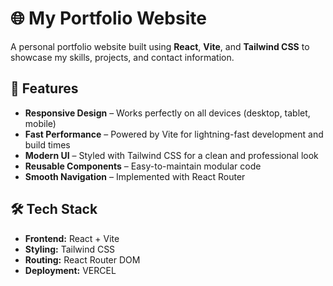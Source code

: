 # 🌐 My Portfolio Website

A personal portfolio website built using **React**, **Vite**, and **Tailwind CSS** to showcase my skills, projects, and contact information.

## 🚀 Features

- **Responsive Design** – Works perfectly on all devices (desktop, tablet, mobile)
- **Fast Performance** – Powered by Vite for lightning-fast development and build times
- **Modern UI** – Styled with Tailwind CSS for a clean and professional look
- **Reusable Components** – Easy-to-maintain modular code
- **Smooth Navigation** – Implemented with React Router

## 🛠️ Tech Stack

- **Frontend:** React + Vite
- **Styling:** Tailwind CSS
- **Routing:** React Router DOM
- **Deployment:** VERCEL

#

